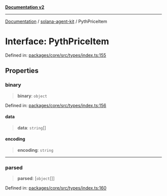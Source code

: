 [**Documentation v2**](../../README.md)

***

[Documentation](../../README.md) / [solana-agent-kit](../README.md) / PythPriceItem

# Interface: PythPriceItem

Defined in: [packages/core/src/types/index.ts:155](https://github.com/scriptscrypt/solana-agent-kit/blob/8d48a57968ef71c6851a44a8efa685e80e815610/packages/core/src/types/index.ts#L155)

## Properties

### binary

> **binary**: `object`

Defined in: [packages/core/src/types/index.ts:156](https://github.com/scriptscrypt/solana-agent-kit/blob/8d48a57968ef71c6851a44a8efa685e80e815610/packages/core/src/types/index.ts#L156)

#### data

> **data**: `string`[]

#### encoding

> **encoding**: `string`

***

### parsed

> **parsed**: \[`object`[]\]

Defined in: [packages/core/src/types/index.ts:160](https://github.com/scriptscrypt/solana-agent-kit/blob/8d48a57968ef71c6851a44a8efa685e80e815610/packages/core/src/types/index.ts#L160)

